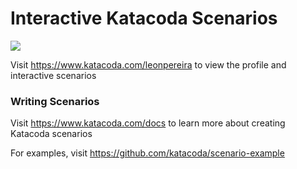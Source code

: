 # Interactive Katacoda Scenarios

[![](http://shields.katacoda.com/katacoda/leonpereira/count.svg)](https://www.katacoda.com/leonpereira "Get your profile on Katacoda.com")

Visit https://www.katacoda.com/leonpereira to view the profile and interactive scenarios

### Writing Scenarios
Visit https://www.katacoda.com/docs to learn more about creating Katacoda scenarios

For examples, visit https://github.com/katacoda/scenario-example
